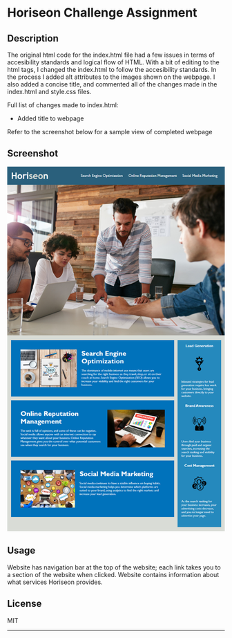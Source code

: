 # Horiseon Challenge Assignment

## Description
The original html code for the index.html file had a few issues in terms of accesibility standards and logical flow of HTML. With a bit of editing to the html tags, I changed the index.html to follow the accesibility standards. In the process I added alt attributes to the images shown on the webpage. I also added a concise title, and commented all of the changes made in the index.html and style.css files. 

Full list of changes made to index.html:
* Added title to webpage



Refer to the screenshot below for a sample view of completed webpage
## Screenshot
![plot](./Assets/01-html-css-git-homework-demo.png)

## Usage
Website has navigation bar at the top of the website; each link takes you to a section of the website when clicked. Website contains information about what services Horiseon provides. 

## License
MIT

---

